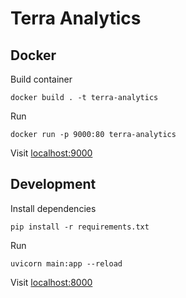 # Terra Analytics

## Docker

Build container
```
docker build . -t terra-analytics
```

Run
```
docker run -p 9000:80 terra-analytics
```

Visit [localhost:9000](http://localhost:9000)

## Development

Install dependencies
```
pip install -r requirements.txt
```

Run
```
uvicorn main:app --reload
```

Visit [localhost:8000](http://localhost:8000)
